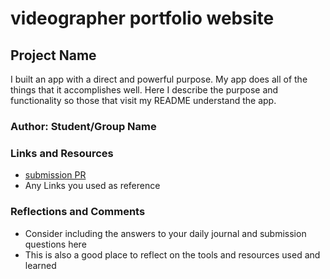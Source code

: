 # videographer portfolio website

## Project Name

I built an app with a direct and powerful purpose. My app does all of the things that it accomplishes well. Here  I describe the purpose and functionality so those that visit my README understand the app.

### Author: Student/Group Name

### Links and Resources
* [submission PR](http://xyz.com)
* Any Links you used as reference

### Reflections and Comments
* Consider including the answers to your daily journal and submission questions here
* This is also a good place to reflect on the tools and resources used and learned